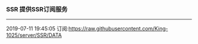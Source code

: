 ### SSR 提供SSR订阅服务
---
2019-07-11 19:45:05 订阅:https://raw.githubusercontent.com/King-1025/server/SSR/DATA
